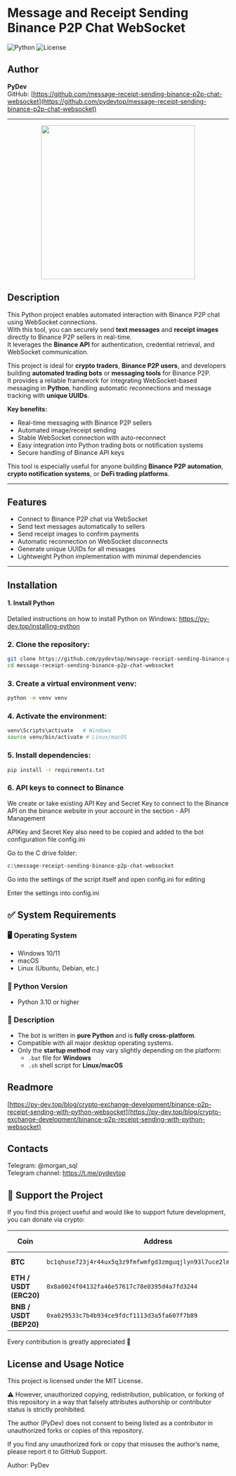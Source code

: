 # Message and Receipt Sending Binance P2P Chat WebSocket

![Python](https://img.shields.io/badge/python-3.10+-blue) ![License](https://img.shields.io/badge/license-MIT-green)

## Author

**PyDev**  
GitHub: [https://github.com/message-receipt-sending-binance-p2p-chat-websocket](https://github.com/pydevtop/message-receipt-sending-binance-p2p-chat-websocket)

---

<p align="center"><img width="350" src="https://py-dev.top/images/binance/receipt-sending-binance-p2p-chat-websocket-python_300_600.png"></p>

## Description

This Python project enables automated interaction with Binance P2P chat using WebSocket connections.  
With this tool, you can securely send **text messages** and **receipt images** directly to Binance P2P sellers in real-time.  
It leverages the **Binance API** for authentication, credential retrieval, and WebSocket communication.  

This project is ideal for **crypto traders**, **Binance P2P users**, and developers building **automated trading bots** or **messaging tools** for Binance P2P.  
It provides a reliable framework for integrating WebSocket-based messaging in **Python**, handling automatic reconnections and message tracking with **unique UUIDs**.  

**Key benefits:**

- Real-time messaging with Binance P2P sellers  
- Automated image/receipt sending  
- Stable WebSocket connection with auto-reconnect  
- Easy integration into Python trading bots or notification systems  
- Secure handling of Binance API keys  

This tool is especially useful for anyone building **Binance P2P automation**, **crypto notification systems**, or **DeFi trading platforms**.

---

## Features

- Connect to Binance P2P chat via WebSocket  
- Send text messages automatically to sellers  
- Send receipt images to confirm payments  
- Automatic reconnection on WebSocket disconnects  
- Generate unique UUIDs for all messages  
- Lightweight Python implementation with minimal dependencies  

---

## Installation


#### 1. Install Python

Detailed instructions on how to install Python on Windows: https://py-dev.top/installing-python

### 2. Clone the repository:

```bash
git clone https://github.com/pydevtop/message-receipt-sending-binance-p2p-chat-websocket.git
cd message-receipt-sending-binance-p2p-chat-websocket
```
### 3. Create a virtual environment venv:

```bash
python -m venv venv

```


### 4. Activate the environment:

```bash
venv\Scripts\activate   # Windows
source venv/bin/activate # Linux/macOS
```

### 5. Install dependencies:

```bash
pip install -r requirements.txt  

```

### 6. API keys to connect to Binance
We create or take existing API Key and Secret Key to connect to the Binance API on the binance website in your account in the section - API Management

APIKey and Secret Key also need to be copied and added to the bot configuration file config.ini


Go to the C drive folder:


```bash
c:\message-receipt-sending-binance-p2p-chat-websocket
```

Go into the settings of the script itself and open config.ini for editing

Enter the settings into config.ini



## ✅ System Requirements

### 🖥️ Operating System
- Windows 10/11  
- macOS  
- Linux (Ubuntu, Debian, etc.)

### 🐍 Python Version
- Python 3.10 or higher

### 📄 Description
- The bot is written in **pure Python** and is **fully cross-platform**.
- Compatible with all major desktop operating systems.
- Only the **startup method** may vary slightly depending on the platform:
  - `.bat` file for **Windows**
  - `.sh` shell script for **Linux/macOS**


## Readmore
[https://py-dev.top/blog/crypto-exchange-development/binance-p2p-receipt-sending-with-python-websocket](https://py-dev.top/blog/crypto-exchange-development/binance-p2p-receipt-sending-with-python-websocket)


## Contacts
Telegram:  @morgan_sql<br>
Telegram channel: https://t.me/pydevtop


## 💖 Support the Project

If you find this project useful and would like to support future development, you can donate via crypto:

| Coin | Address | QR Code |
|------|----------|---------|
| **BTC** | `bc1qhuse723j4r44ux5q3z9fmfwmfgd3zmguqjlyn93l7uce2lmh74zqzpw7un` | ![BTC QR](https://api.qrserver.com/v1/create-qr-code/?size=120x120&data=bc1qhuse723j4r44ux5q3z9fmfwmfgd3zmguqjlyn93l7uce2lmh74zqzpw7un) |
| **ETH / USDT (ERC20)** | `0x8a0024f04132fa46e57617c78e0395d4a7fd3244` | ![ETH QR](https://api.qrserver.com/v1/create-qr-code/?size=120x120&data=0x8a0024f04132fa46e57617c78e0395d4a7fd3244) |
| **BNB / USDT (BEP20)** | `0xa629533c7b4b934ce9fdcf1113d3a5fa607f7b89` | ![BNB QR](https://api.qrserver.com/v1/create-qr-code/?size=120x120&data=0xa629533c7b4b934ce9fdcf1113d3a5fa607f7b89) |

Every contribution is greatly appreciated 🙏


## License and Usage Notice

This project is licensed under the MIT License.

⚠️ However, unauthorized copying, redistribution, publication, or forking of this repository in a way that falsely attributes authorship or contributor status is strictly prohibited.

The author (PyDev) does not consent to being listed as a contributor in unauthorized forks or copies of this repository.

If you find any unauthorized fork or copy that misuses the author’s name, please report it to GitHub Support.

Author: PyDev
